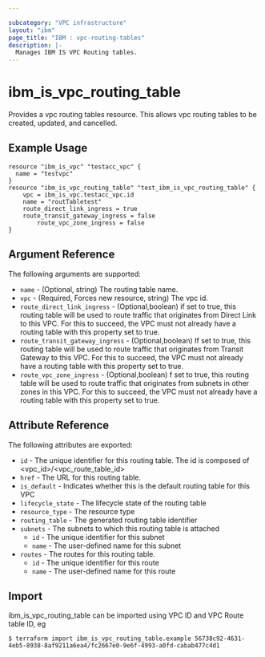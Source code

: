 ```yaml
---

subcategory: "VPC infrastructure"
layout: "ibm"
page_title: "IBM : vpc-routing-tables"
description: |-
  Manages IBM IS VPC Routing tables.
---
```


# ibm\_is_vpc_routing_table

Provides a vpc routing tables resource. This allows vpc routing tables to be created, updated, and cancelled.


## Example Usage

```hcl
resource "ibm_is_vpc" "testacc_vpc" {
  name = "testvpc"
}
resource "ibm_is_vpc_routing_table" "test_ibm_is_vpc_routing_table" {
	vpc = ibm_is_vpc.testacc_vpc.id
	name = "routTabletest"
	route_direct_link_ingress = true
	route_transit_gateway_ingress = false
        route_vpc_zone_ingress = false
}

```

## Argument Reference

The following arguments are supported:

* `name` - (Optional, string) The routing table name.
* `vpc` - (Required, Forces new resource, string) The vpc id. 
* `route_direct_link_ingress` - (Optional,boolean) if set to true, this routing table will be used to route traffic that originates from Direct Link to this VPC. For this to succeed, the VPC must not already have a routing table with this property set to true.
* `route_transit_gateway_ingress` - (Optional,boolean) If set to true, this routing table will be used to route traffic that originates from Transit Gateway to this VPC. For this to succeed, the VPC must not already have a routing table with this property set to true.
* `route_vpc_zone_ingress` - (Optional,boolean) f set to true, this routing table will be used to route traffic that originates from subnets in other zones in this VPC. For this to succeed, the VPC must not already have a routing table with this property set to true.

## Attribute Reference

The following attributes are exported:

* `id` - The unique identifier for this routing table. The id is composed of \<vpc_id\>/\<vpc_route_table_id\>
* `href` - The URL for this routing table.
* `is_default` - Indicates whether this is the default routing table for this VPC
* `lifecycle_state` - The lifecycle state of the routing table
* `resource_type` - The resource type
* `routing_table` - The generated routing table identifier
* `subnets` - The subnets to which this routing table is attached
  * `id` - The unique identifier for this subnet
  * `name` - The user-defined name for this subnet
* `routes` - 	The routes for this routing table.
  * `id` - The unique identifier for this route
  * `name` - The user-defined name for this route


## Import

ibm_is_vpc_routing_table can be imported using VPC ID and VPC Route table ID, eg

```
$ terraform import ibm_is_vpc_routing_table.example 56738c92-4631-4eb5-8938-8af9211a6ea4/fc2667e0-9e6f-4993-a0fd-cabab477c4d1
```
